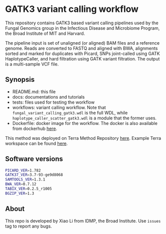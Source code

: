 # GATK3 variant calling workflow
This repository contains GATK3 based variant calling pipelines used by the Fungal Genomics group in the Infectious Disease and Microbiome Program, the Broad Institute of MIT and Harvard.

The pipeline input is set of unaligned (or aligned) BAM files and a reference genome. Reads are converted to FASTQ and aligned with BWA, alignments sorted and marked for duplicates with Picard, SNPs joint-called using GATK HaplotypeCaller, and hard filtration using GATK variant filtration. The output is a multi-sample VCF file.

## Synopsis
* README.md: this file
* docs: documentations and tutorials
* tests: files used for testing the workflow
* workflows: variant calling workflow. Note that `fungal_variant_calling_gatk3.wdl` is the full WDL, while `haplotype_caller_scatter_gatk3.wdl` is a module that the former uses.
* Dockerfile: docker image for the workflow. The docker is also available from dockerhub [here](https://hub.docker.com/r/broadinstitute/fungi-gatk3).

This method was deployed on Terra Method Repository [here](https://portal.firecloud.org/?return=firecloud#methods/broad-fungal-methods/funga-variant-call-gatk3/1). Example Terra workspace can be found [here](https://firecloud.terra.bio/#workspaces/broad-fungal-firecloud/broad-fungal-gatk3). 

## Software versions
```sh
PICARD_VER=1.782
GATK37_VER=3.7-93-ge9d8068
SAMTOOLS_VER=1.3.1
BWA_VER=0.7.12
TABIX_VER=0.2.5_r1005
BGZIP_VER=1.3
```

## About
This repo is developed by Xiao Li from IDMP, the Broad Institute. Use `issues` tag to report any bugs.
